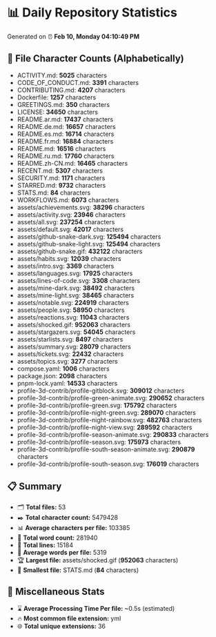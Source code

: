 # 📊 Daily Repository Statistics
Generated on ⏰ **Feb 10, Monday 04:10:49 PM**

## 📂 File Character Counts (Alphabetically)
- ACTIVITY.md: **5025** characters
- CODE_OF_CONDUCT.md: **3391** characters
- CONTRIBUTING.md: **4207** characters
- Dockerfile: **1257** characters
- GREETINGS.md: **350** characters
- LICENSE: **34650** characters
- README.ar.md: **17437** characters
- README.de.md: **16657** characters
- README.es.md: **16714** characters
- README.fr.md: **16884** characters
- README.md: **16516** characters
- README.ru.md: **17760** characters
- README.zh-CN.md: **16465** characters
- RECENT.md: **5307** characters
- SECURITY.md: **1171** characters
- STARRED.md: **9732** characters
- STATS.md: **84** characters
- WORKFLOWS.md: **6073** characters
- assets/achievements.svg: **38296** characters
- assets/activity.svg: **23946** characters
- assets/all.svg: **237254** characters
- assets/default.svg: **42017** characters
- assets/github-snake-dark.svg: **125494** characters
- assets/github-snake-light.svg: **125494** characters
- assets/github-snake.gif: **432122** characters
- assets/habits.svg: **12039** characters
- assets/intro.svg: **3369** characters
- assets/languages.svg: **17925** characters
- assets/lines-of-code.svg: **3308** characters
- assets/mine-dark.svg: **38492** characters
- assets/mine-light.svg: **38465** characters
- assets/notable.svg: **224919** characters
- assets/people.svg: **58950** characters
- assets/reactions.svg: **11043** characters
- assets/shocked.gif: **952063** characters
- assets/stargazers.svg: **54045** characters
- assets/starlists.svg: **8497** characters
- assets/summary.svg: **28079** characters
- assets/tickets.svg: **22432** characters
- assets/topics.svg: **3277** characters
- compose.yaml: **1006** characters
- package.json: **2098** characters
- pnpm-lock.yaml: **14533** characters
- profile-3d-contrib/profile-gitblock.svg: **309012** characters
- profile-3d-contrib/profile-green-animate.svg: **290652** characters
- profile-3d-contrib/profile-green.svg: **175792** characters
- profile-3d-contrib/profile-night-green.svg: **289070** characters
- profile-3d-contrib/profile-night-rainbow.svg: **482763** characters
- profile-3d-contrib/profile-night-view.svg: **289592** characters
- profile-3d-contrib/profile-season-animate.svg: **290833** characters
- profile-3d-contrib/profile-season.svg: **175973** characters
- profile-3d-contrib/profile-south-season-animate.svg: **290879** characters
- profile-3d-contrib/profile-south-season.svg: **176019** characters

## 📋 Summary
- 🗂️ **Total files:** 53
- ✒️ **Total character count:** 5479428
- 📊 **Average characters per file:** 103385
- 📝 **Total word count:** 281940
- 🧾 **Total lines:** 15184
- 📐 **Average words per file:** 5319
- 🏆 **Largest file:** assets/shocked.gif (**952063** characters)
- 🥉 **Smallest file:** STATS.md (**84** characters)

## 🌟 Miscellaneous Stats
- ⌛ **Average Processing Time Per file:** ~0.5s (estimated)
- 🔥 **Most common file extension:** yml
- 🌐 **Total unique extensions:** 36
